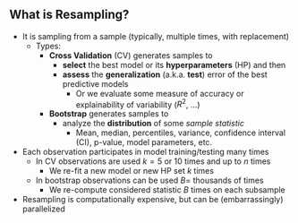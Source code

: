 ## What is Resampling?

* It is sampling from a sample (typically, multiple times, with replacement)
  * Types:
    * **Cross Validation** (CV) generates samples to
      * **select** the best model or its **hyperparameters** (HP) and then
      * **assess** the **generalization** (a.k.a. **test**) error of the best predictive models
        * Or we evaluate some measure of accuracy or explainability of variability ($R^2$, ...)
    * **Bootstrap** generates samples to
      * analyze the **distribution** of some *sample statistic*
        * Mean, median, percentiles, variance, confidence interval (CI), p-value, model parameters, etc.
* Each observation participates in model training/testing many times
  * In CV observations are used $k=5$ or $10$ times and up to $n$ times
    * We re-fit a new model or new HP set $k$ times
  * In bootstrap observations can be used $B=$ thousands of times
    * We re-compute considered statistic $B$ times on each subsample
* Resampling is computationally expensive, but can be (embarrassingly) parallelized
